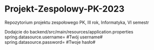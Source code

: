 # Projekt-Zespolowy-PK-2023
Repozytorium projektu zespołowego PK, III rok, Informatyka, VI semestr


Dodajcie do backend/src/main/resources/application.properties
spring.datasource.username= #Twój username#
spring.datasource.password= #Twoje hasło#
